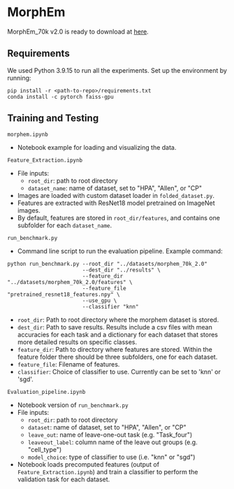 # MorphEm

MorphEm_70k v2.0 is ready to download at [here](https://caicedolab.s3.us-west-2.amazonaws.com/MorphEm/morphem_70k_2.0.zip).

## Requirements

We used Python 3.9.15 to run all the experiments. Set up the environment by running:
```
pip install -r <path-to-repo>/requirements.txt
conda install -c pytorch faiss-gpu
```


## Training and Testing
`morphem.ipynb` 
* Notebook example for loading and visualizing the data.

`Feature_Extraction.ipynb`
* File inputs:
    * `root_dir`: path to root directory
    * `dataset_name`: name of dataset, set to "HPA", "Allen", or "CP"
* Images are loaded with custom dataset loader in `folded_dataset.py`.
* Features are extracted with ResNet18 model pretrained on ImageNet images.
* By default, features are stored in `root_dir/features`, and contains one subfolder for each `dataset_name`.


`run_benchmark.py`
* Command line script to run the evaluation pipeline. Example command:
```
python run_benchmark.py --root_dir "../datasets/morphem_70k_2.0" 
                        --dest_dir "../results" \
                        --feature_dir "../datasets/morphem_70k_2.0/features" \
                        --feature_file "pretrained_resnet18_features.npy" \
                        --use_gpu \
                        --classifier "knn"
```
 * `root_dir`: Path to root directory where the morphem dataset is stored.
 * `dest_dir`: Path to save results. Results include a csv files with mean accuracies for each task 
               and a dictionary for each dataset that stores more detailed results on specific classes.
 * `feature_dir`: Path to directory where features are stored. Within the feature folder there should be three subfolders, one for each dataset.
 * `feature_file`: Filename of features.
 * `classifier`: Choice of classifier to use. Currently can be set to 'knn' or 'sgd'.


`Evaluation_pipeline.ipynb`
* Notebook version of `run_benchmark.py`
* File inputs:
    * `root_dir`: path to root directory
    * `dataset`: name of dataset, set to "HPA", "Allen", or "CP"
    * `leave_out`: name of leave-one-out task (e.g. "Task_four")
    * `leaveout_label`: column name of the leave out groups (e.g. "cell_type")
    * `model_choice`: type of classifier to use (i.e. "knn" or "sgd") 
* Notebook loads precomputed features (output of `Feature_Extraction.ipynb`) and train 
  a classifier to perform the validation task for each dataset. 
